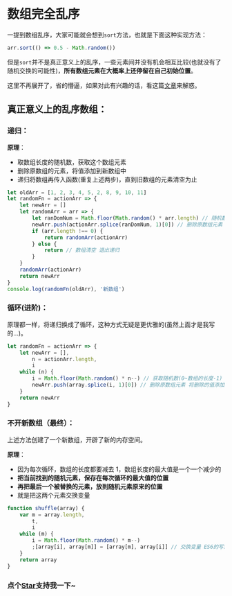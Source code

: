 # 数组完全乱序

一提到数组乱序，大家可能就会想到`sort`方法，也就是下面这种实现方法：

```js
arr.sort(() => 0.5 - Math.random())
```

但是`sort`并不是真正意义上的乱序，一些元素间并没有机会相互比较(也就没有了随机交换的可能性)，**所有数组元素在大概率上还停留在自己初始位置**。

这里不再展开了，省的懵逼，如果对此有兴趣的话，看这篇[文章](https://github.com/HOUCe/shuffle-array)来解惑。

## 真正意义上的乱序数组：

### 递归：

**原理**：

- 取数组长度的随机数，获取这个数组元素
- 删除原数组的元素，将值添加到新数组中
- 递归将数组再传入函数(重复上述两步)，直到旧数组的元素清空为止

```js
let oldArr = [1, 2, 3, 4, 5, 2, 8, 9, 10, 11]
let randomFn = actionArr => {
	let newArr = []
	let randomArr = arr => {
		let ranDomNum = Math.floor(Math.random() * arr.length) // 随机数
		newArr.push(actionArr.splice(ranDomNum, 1)[0]) // 删除原数组元素 将删除的值添加到新数组
		if (arr.length !== 0) {
			return randomArr(actionArr)
		} else {
			return // 数组清空 退出递归
		}
	}
	randomArr(actionArr)
	return newArr
}
console.log(randomFn(oldArr), '新数组')
```

### 循环(进阶)：

原理都一样，将递归换成了循环，这种方式无疑是更优雅的(虽然上面才是我写的...)。

```js
let randomFn = actionArr => {
	let newArr = [],
		n = actionArr.length,
		i
	while (n) {
		i = Math.floor(Math.random() * n--) // 获取随机数(0~数组的长度-1)
		newArr.push(array.splice(i, 1)[0]) // 删除原数组元素 将删除的值添加到新数组
	}
	return newArr
}
```

### 不开新数组（最终）：

上述方法创建了一个新数组，开辟了新的内存空间。

**原理**：

- 因为每次循环，数组的长度都要减去 1，数组长度的最大值是一个一个减少的
- **把当前找到的随机元素，保存在每次循环的最大值的位置**
- **再把最后一个被替换的元素，放到随机元素原来的位置**
- 就是把这两个元素交换变量

```js
function shuffle(array) {
	var m = array.length,
		t,
		i
	while (m) {
		i = Math.floor(Math.random() * m--)
		;[array[i], array[m]] = [array[m], array[i]] // 交换变量 ES6的写法
	}
	return array
}
```

<!-- 特殊字符串：用于修改/删除markdown的结尾提示语-->

### 点个[Star](https://github.com/OBKoro1/codeBlack)支持我一下~
